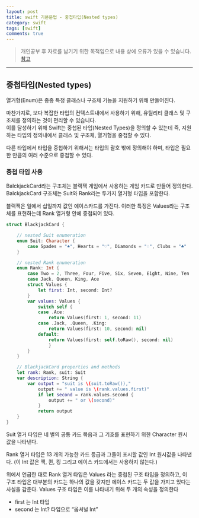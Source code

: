 ```yaml
---
layout: post
title: swift 기본문법 - 중첩타입(Nested types)
category: swift
tags: [swift]
comments: true
---
```


> 개인공부 후 자료를 남기기 위한 목적임으로 내용 상에 오류가 있을 수 있습니다.    
[참고](https://xho95.github.io/swift/language/grammar/nested/2017/03/02/Nested-Types.html)

<hr>

## 중첩타입(Nested types)

열거형(Enum)은 종종 특정 클래스나 구조체 기능을 지원하기 위해 만들어진다.

마찬가지로, 보다 복잡한 타입의 컨텍스트내에서 사용하기 위해, 유틸리티 클래스 및 구조체를 정의하는 것이 편리할 수 있습니다.<br>
이를 달성하기 위해 Swift는 중첩된 타입(Nested Types)을 정의할 수 있는데 즉, 지원하는 타입의 정의내에서 클래스 및 구조체, 열거형을 중첩할 수 있다.

다른 타입에서 타입을 중첩하기 위해서는 타입의 괄호 밖에 정의해야 하며, 타입은 필요한 만큼의 여러 수준으로 중첩할 수 있다.


### 중첩 타입 사용

BalckjackCard라는 구조체는 블랙잭 게임에서 사용하는 게임 카드로 만들어 정의한다. BalckjackCard 구조체는 Suit와 Rank라는 두가지 열거형 타입을 포함한다.

블랙잭은 일에서 십일까지 값인 에이스카드를 가진다. 이러한 특징은 Values라는 구조체를 표현하는데 Rank 열거형 안에 중첩되어 있다.

```swift
struct BlackjackCard {

    // nested Suit enumeration
    enum Suit: Character {
        case Spades = "♠", Hearts = "♡", Diamonds = "♢", Clubs = "♣"
    }

    // nested Rank enumeration
    enum Rank: Int {
        case Two = 2, Three, Four, Five, Six, Seven, Eight, Nine, Ten
        case Jack, Queen, King, Ace
        struct Values {
            let first: Int, second: Int?
        }
        var values: Values {
            switch self {
            case .Ace:
                return Values(first: 1, second: 11)
            case .Jack, .Queen, .King:
                return Values(first: 10, second: nil)
            default:
                return Values(first: self.toRaw(), second: nil)
                }
        }
    }

    // BlackjackCard properties and methods
    let rank: Rank, suit: Suit
    var description: String {
        var output = "suit is \(suit.toRaw()),"
            output += " value is \(rank.values.first)"
            if let second = rank.values.second {
                output += " or \(second)"
            }
            return output
    }
}
```

Suit 열거 타입은 네 벌의 공통 카드 묶음과 그 기호를 표현하기 위한 Character 원시 값을 나타낸다.

Rank 열거 타입은 13 개의 가능한 카드 등급과 그들이 표시할 값인 Int 원시값을 나타낸다. (이 Int 값은 잭, 퀸, 킹 그리고 에이스 카드에서는 사용하지 않는다.)

위에서 언급한 대로 Rank 열거 타입은 Values 라는 중첩된 구조 타입을 정의하고, 이 구조 타입은 대부분의 카드는 하나의 값을 갖지만 에이스 카드는 두 값을 가지고 있다는 사실을 감춘다. Values 구조 타입은 이를 나타내기 위해 두 개의 속성을 정의한다

- first 는 Int 타입
- second 는 Int? 타입으로 “옵셔널 Int”
